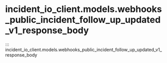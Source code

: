 # incident_io_client.models.webhooks_public_incident_follow_up_updated_v1_response_body

::: incident_io_client.models.webhooks_public_incident_follow_up_updated_v1_response_body
